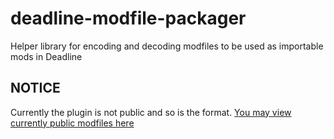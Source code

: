 # deadline-modfile-packager

Helper library for encoding and decoding modfiles to be used as importable mods in Deadline

## NOTICE

Currently the plugin is not public and so is the format. [You may view currently public modfiles here](https://github.com/blackshibe/deadline-insitux-core-scripts/tree/master/modfile)

